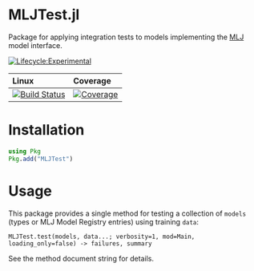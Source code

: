 # MLJTest.jl

Package for applying integration tests to models implementing the
[MLJ](https://alan-turing-institute.github.io/MLJ.jl/dev/) model
interface.

[![Lifecycle:Experimental](https://img.shields.io/badge/Lifecycle-Experimental-339999)](https://github.com/bcgov/repomountie/blob/master/doc/lifecycle-badges.md)

| Linux         | Coverage |
| :------------ | :------- |
| [![Build Status](https://github.com/JuliaAI/MLJTest.jl/workflows/CI/badge.svg)](https://github.com/JuliaAI/MLJTest.jl/actions) | [![Coverage](https://codecov.io/gh/JuliaAI/MLJTest.jl/branch/master/graph/badge.svg)](https://codecov.io/github/JuliaAI/MLJTest.jl?branch=master) |

# Installation

```julia
using Pkg
Pkg.add("MLJTest")
```

# Usage

This package provides a single method for testing a collection of
`models` (types or MLJ Model Registry entries) using training `data`:

```
MLJTest.test(models, data...; verbosity=1, mod=Main, loading_only=false) -> failures, summary
```

See the method document string for details. 
